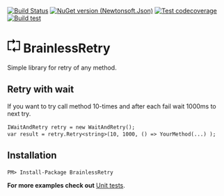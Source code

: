 [![Build Status](https://dev.azure.com/hlavoj/BrainlessRetry/_apis/build/status/hlavoj.BrainlessRetry?branchName=main)](https://dev.azure.com/hlavoj/BrainlessRetry/_build/latest?definitionId=4&branchName=main)
[![NuGet version (Newtonsoft.Json)](https://img.shields.io/nuget/v/BrainlessRetry.svg?style=flat)](https://www.nuget.org/packages/BrainlessRetry/)
[![Test codecoverage](https://img.shields.io/azure-devops/coverage/hlavoj/BrainlessRetry/4/main)](https://dev.azure.com/hlavoj/BrainlessRetry/_build?definitionId=4)
[![Build test](https://img.shields.io/azure-devops/tests/hlavoj/BrainlessRetry/4/main)](https://dev.azure.com/hlavoj/BrainlessRetry/_build?definitionId=4)




# <img src="BrainlessRetryIcon.png" alt="drawing" width="30"  /> BrainlessRetry
Simple library for retry of any method. 


## Retry with wait
If you want to try call method 10-times and after each fail wait 1000ms to next try.

```
IWaitAndRetry retry = new WaitAndRetry();
var result = retry.Retry<string>(10, 1000, () => YourMethod(...) );
```


## Installation
```
PM> Install-Package BrainlessRetry
```

**For more examples check out** [Unit tests](https://github.com/hlavoj/BrainlessRetry/blob/main/src/BrainlessRetry.Tests/WaitAndRetryUnitTest.cs).